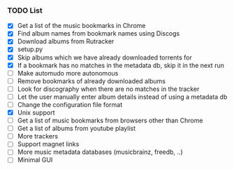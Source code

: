 ### TODO List

- [x] Get a list of the music bookmarks in Chrome
- [x] Find album names from bookmark names using Discogs
- [x] Download albums from Rutracker
- [x] setup.py
- [x] Skip albums which we have already downloaded torrents for
- [x] If a bookmark has no matches in the metadata db, skip it in the next run
- [ ] Make automudo more autonomous
- [ ] Remove bookmarks of already downloaded albums
- [ ] Look for discography when there are no matches in the tracker
- [ ] Let the user manually enter album details instead of using a metadata db
- [ ] Change the configuration file format
- [x] Unix support
- [ ] Get a list of music bookmarks from browsers other than Chrome
- [ ] Get a list of albums from youtube playlist
- [ ] More trackers
- [ ] Support magnet links
- [ ] More music metadata databases (musicbrainz, freedb, ..)
- [ ] Minimal GUI